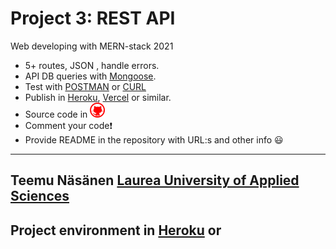 # Project 3: REST API
Web developing with MERN-stack 2021
- 5+ routes, JSON , handle errors.
- API DB queries with [Mongoose](https://mongoosejs.com/).
- Test with [POSTMAN](https://www.postman.com/) or [CURL](https://curl.se/)
- Publish in [Heroku](https://www.heroku.com/), [Vercel](https://vercel.com/) or similar.
- Source code in <a href="https://github.com/teemunasanen?tab=repositories"><img alt="Github" title="GitHub" src="./public/github.png"></a>
- Comment your code❗
- Provide README in the repository with URL:s and other info 😃
----
Teemu Näsänen
[Laurea University of Applied Sciences](https://www.laurea.fi/en/)
----
## Project environment in [Heroku](https://restaapi3.herokuapp.com/) or
